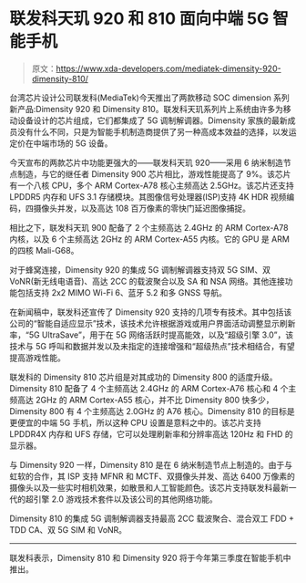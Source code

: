# 联发科天玑 920 和 810 面向中端 5G 智能手机

> 原文：<https://www.xda-developers.com/mediatek-dimensity-920-dimensity-810/>

台湾芯片设计公司联发科(MediaTek)今天推出了两款移动 SOC dimension 系列新产品:Dimensity 920 和 Dimensity 810。联发科天玑系列片上系统由许多为移动设备设计的芯片组成，它们都集成了 5G 调制解调器。Dimensity 家族的最新成员没有什么不同，只是为智能手机制造商提供了另一种高成本效益的选择，以发运定价在中端市场的 5G 设备。

今天宣布的两款芯片中功能更强大的——联发科天玑 920——采用 6 纳米制造节点制造，与它的继任者 Dimensity 900 芯片相比，游戏性能提高了 9%。该芯片有一个八核 CPU，多个 ARM Cortex-A78 核心主频高达 2.5GHz。该芯片还支持 LPDDR5 内存和 UFS 3.1 存储模块。其图像信号处理器(ISP)支持 4K HDR 视频编码，四摄像头并发，以及高达 108 百万像素的零快门延迟图像捕捉。

相比之下，联发科天玑 900 配备了 2 个主频高达 2.4GHz 的 ARM Cortex-A78 内核，以及 6 个主频高达 2GHz 的 ARM Cortex-A55 内核。它的 GPU 是 ARM 的四核 Mali-G68。

对于蜂窝连接，Dimensity 920 的集成 5G 调制解调器支持双 5G SIM、双 VoNR(新无线电语音)、高达 2CC 的载波聚合以及 SA 和 NSA 网络。其他连接功能包括支持 2x2 MIMO Wi-Fi 6、蓝牙 5.2 和多 GNSS 导航。

在新闻稿中，联发科还宣传了 Dimensity 920 支持的几项专有技术。其中包括该公司的“智能自适应显示”技术，该技术允许根据游戏或用户界面活动调整显示刷新率，“5G UltraSave”，用于在 5G 网络活跃时提高能效，以及“超级引擎 3.0”，该技术与 5G 呼叫和数据并发以及未指定的连接增强和“超级热点”技术相结合，有望提高游戏性能。

联发科的 Dimensity 810 芯片组是对其成功的 Dimensity 800 的适度升级。Dimensity 810 配备了 4 个主频高达 2.4GHz 的 ARM Cortex-A76 核心和 4 个主频高达 2GHz 的 ARM Cortex-A55 核心，并不比 Dimensity 800 快多少，Dimensity 800 有 4 个主频高达 2.0GHz 的 A76 核心。Dimensity 810 的目标是更便宜的中端 5G 手机，所以这种 CPU 设置是意料之中的。该芯片支持 LPDDR4X 内存和 UFS 存储，它可以处理刷新率和分辨率高达 120Hz 和 FHD 的显示器。

与 Dimensity 920 一样，Dimensity 810 是在 6 纳米制造节点上制造的。由于与虹软的合作，其 ISP 支持 MFNR 和 MCTF、双摄像头并发、高达 6400 万像素的摄像头以及一些实时相机效果，如散景和人工智能颜色。该芯片支持联发科最新一代的超引擎 2.0 游戏技术套件以及该公司的其他网络功能。

Dimensity 810 的集成 5G 调制解调器支持最高 2CC 载波聚合、混合双工 FDD + TDD CA、双 5G SIM 和 VoNR。

* * *

联发科表示，Dimensity 810 和 Dimensity 920 将于今年第三季度在智能手机中推出。